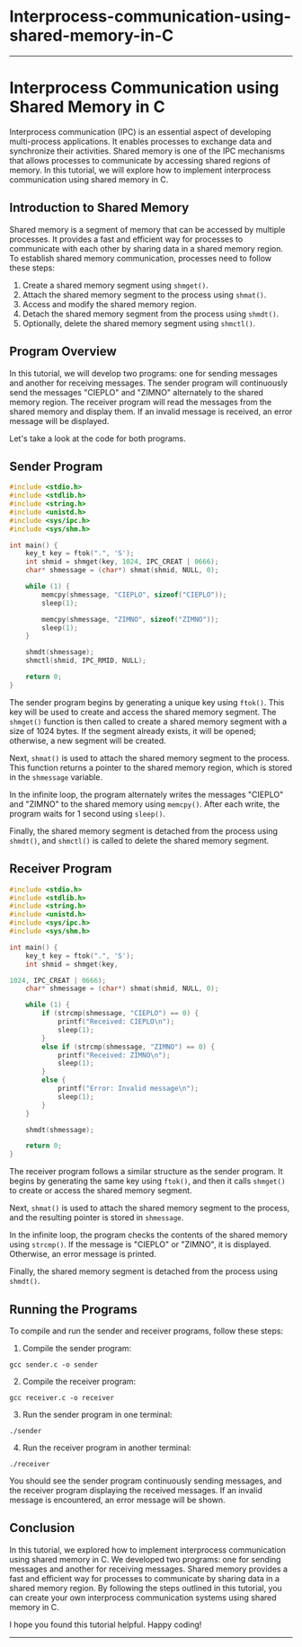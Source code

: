 # Interprocess-communication-using-shared-memory-in-C


---

# Interprocess Communication using Shared Memory in C

Interprocess communication (IPC) is an essential aspect of developing multi-process applications. It enables processes to exchange data and synchronize their activities. Shared memory is one of the IPC mechanisms that allows processes to communicate by accessing shared regions of memory. In this tutorial, we will explore how to implement interprocess communication using shared memory in C.

## Introduction to Shared Memory

Shared memory is a segment of memory that can be accessed by multiple processes. It provides a fast and efficient way for processes to communicate with each other by sharing data in a shared memory region. To establish shared memory communication, processes need to follow these steps:

1. Create a shared memory segment using `shmget()`.
2. Attach the shared memory segment to the process using `shmat()`.
3. Access and modify the shared memory region.
4. Detach the shared memory segment from the process using `shmdt()`.
5. Optionally, delete the shared memory segment using `shmctl()`.

## Program Overview

In this tutorial, we will develop two programs: one for sending messages and another for receiving messages. The sender program will continuously send the messages "CIEPLO" and "ZIMNO" alternately to the shared memory region. The receiver program will read the messages from the shared memory and display them. If an invalid message is received, an error message will be displayed.

Let's take a look at the code for both programs.

## Sender Program

```c
#include <stdio.h>
#include <stdlib.h>
#include <string.h>
#include <unistd.h>
#include <sys/ipc.h>
#include <sys/shm.h>

int main() {
    key_t key = ftok(".", 'S');
    int shmid = shmget(key, 1024, IPC_CREAT | 0666);
    char* shmessage = (char*) shmat(shmid, NULL, 0);

    while (1) {
        memcpy(shmessage, "CIEPLO", sizeof("CIEPLO"));
        sleep(1);

        memcpy(shmessage, "ZIMNO", sizeof("ZIMNO"));
        sleep(1);
    }

    shmdt(shmessage);
    shmctl(shmid, IPC_RMID, NULL);

    return 0;
}
```

The sender program begins by generating a unique key using `ftok()`. This key will be used to create and access the shared memory segment. The `shmget()` function is then called to create a shared memory segment with a size of 1024 bytes. If the segment already exists, it will be opened; otherwise, a new segment will be created.

Next, `shmat()` is used to attach the shared memory segment to the process. This function returns a pointer to the shared memory region, which is stored in the `shmessage` variable.

In the infinite loop, the program alternately writes the messages "CIEPLO" and "ZIMNO" to the shared memory using `memcpy()`. After each write, the program waits for 1 second using `sleep()`.

Finally, the shared memory segment is detached from the process using `shmdt()`, and `shmctl()` is called to delete the shared memory segment.

## Receiver Program

```c
#include <stdio.h>
#include <stdlib.h>
#include <string.h>
#include <unistd.h>
#include <sys/ipc.h>
#include <sys/shm.h>

int main() {
    key_t key = ftok(".", 'S');
    int shmid = shmget(key, 

1024, IPC_CREAT | 0666);
    char* shmessage = (char*) shmat(shmid, NULL, 0);

    while (1) {
        if (strcmp(shmessage, "CIEPLO") == 0) {
            printf("Received: CIEPLO\n");
            sleep(1);
        }
        else if (strcmp(shmessage, "ZIMNO") == 0) {
            printf("Received: ZIMNO\n");
            sleep(1);
        }
        else {
            printf("Error: Invalid message\n");
            sleep(1);
        }
    }

    shmdt(shmessage);

    return 0;
}
```

The receiver program follows a similar structure as the sender program. It begins by generating the same key using `ftok()`, and then it calls `shmget()` to create or access the shared memory segment.

Next, `shmat()` is used to attach the shared memory segment to the process, and the resulting pointer is stored in `shmessage`.

In the infinite loop, the program checks the contents of the shared memory using `strcmp()`. If the message is "CIEPLO" or "ZIMNO", it is displayed. Otherwise, an error message is printed.

Finally, the shared memory segment is detached from the process using `shmdt()`.

## Running the Programs

To compile and run the sender and receiver programs, follow these steps:

1. Compile the sender program:
```
gcc sender.c -o sender
```

2. Compile the receiver program:
```
gcc receiver.c -o receiver
```

3. Run the sender program in one terminal:
```
./sender
```

4. Run the receiver program in another terminal:
```
./receiver
```

You should see the sender program continuously sending messages, and the receiver program displaying the received messages. If an invalid message is encountered, an error message will be shown.

## Conclusion

In this tutorial, we explored how to implement interprocess communication using shared memory in C. We developed two programs: one for sending messages and another for receiving messages. Shared memory provides a fast and efficient way for processes to communicate by sharing data in a shared memory region. By following the steps outlined in this tutorial, you can create your own interprocess communication systems using shared memory in C.


I hope you found this tutorial helpful. Happy coding!

---
